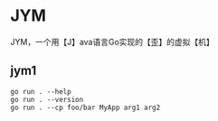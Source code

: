 # JYM
JYM，一个用【J】ava语言Go实现的【歪】的虚拟【机】


## jym1
```shell
go run . --help
go run . --version
go run . --cp foo/bar MyApp arg1 arg2
```